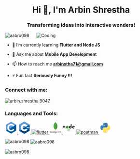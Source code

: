 <h1 align="center">Hi 👋, I'm Arbin Shrestha</h1>
<h3 align="center">Transforming ideas into interactive wonders!</h3>

<img align ="right" alt="Coding" width ="400" src = "https://media.tenor.com/-UygBh3nnfEAAAAC/coding.gif">

<p align="left"> <img src="https://komarev.com/ghpvc/?username=aabro098&label=Profile%20views&color=0e75b6&style=flat" alt="aabro098" /> </p>

- 🌱 I’m currently learning **Flutter and Node JS**

- 💬 Ask me about **Mobile App Development**

- 📫 How to reach me **arbinstha71@gmail.com**

- ⚡ Fun fact **Seriously Funny !!!**

<h3 align="left">Connect with me:</h3>
<p align="left">
<a href="https://fb.com/arbin.shrestha.9047" target="blank"><img align="center" src="![image](https://github.com/Aabro098/Aabro098/assets/165168757/740f1042-4b65-4191-b075-514d12957818)
" alt="arbin.shrestha.9047" height="30" width="40" /></a>
</p>

<h3 align="left">Languages and Tools:</h3>
<p align="left"> <a href="https://www.cprogramming.com/" target="_blank" rel="noreferrer"> <img src="https://raw.githubusercontent.com/devicons/devicon/master/icons/c/c-original.svg" alt="c" width="40" height="40"/> </a> <a href="https://www.w3schools.com/cpp/" target="_blank" rel="noreferrer"> <img src="https://raw.githubusercontent.com/devicons/devicon/master/icons/cplusplus/cplusplus-original.svg" alt="cplusplus" width="40" height="40"/> </a> <a href="https://flutter.dev" target="_blank" rel="noreferrer"> <img src="https://www.vectorlogo.zone/logos/flutterio/flutterio-icon.svg" alt="flutter" width="40" height="40"/> </a> <a href="https://www.mongodb.com/" target="_blank" rel="noreferrer"> <img src="https://raw.githubusercontent.com/devicons/devicon/master/icons/mongodb/mongodb-original-wordmark.svg" alt="mongodb" width="40" height="40"/> </a> <a href="https://nodejs.org" target="_blank" rel="noreferrer"> <img src="https://raw.githubusercontent.com/devicons/devicon/master/icons/nodejs/nodejs-original-wordmark.svg" alt="nodejs" width="40" height="40"/> </a> <a href="https://postman.com" target="_blank" rel="noreferrer"> <img src="https://www.vectorlogo.zone/logos/getpostman/getpostman-icon.svg" alt="postman" width="40" height="40"/> </a> <a href="https://www.python.org" target="_blank" rel="noreferrer"> <img src="https://raw.githubusercontent.com/devicons/devicon/master/icons/python/python-original.svg" alt="python" width="40" height="40"/> </a> </p>

<p><img align="left" src="https://github-readme-stats.vercel.app/api/top-langs?username=aabro098&show_icons=true&locale=en&layout=compact" alt="aabro098" /></p>

<p>&nbsp;<img align="center" src="https://github-readme-stats.vercel.app/api?username=aabro098&show_icons=true&locale=en" alt="aabro098" /></p>

<p><img align="center" src="https://github-readme-streak-stats.herokuapp.com/?user=aabro098&" alt="aabro098" /></p>
